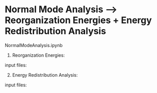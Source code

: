 # Normal Mode Analysis --> Reorganization Energies + Energy Redistribution Analysis
NormalModeAnalysis.ipynb 

1. Reorganization Energies:
 
input files:<br>


2.  Energy Redistribution Analysis:

input files:

